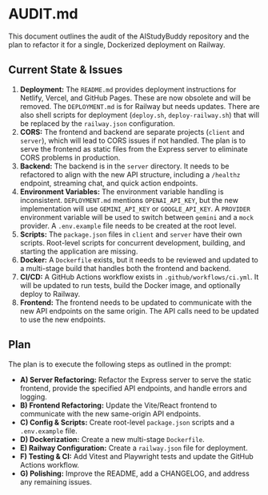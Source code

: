 # AUDIT.md

This document outlines the audit of the AIStudyBuddy repository and the plan to refactor it for a single, Dockerized deployment on Railway.

## Current State & Issues

1.  **Deployment:** The `README.md` provides deployment instructions for Netlify, Vercel, and GitHub Pages. These are now obsolete and will be removed. The `DEPLOYMENT.md` is for Railway but needs updates. There are also shell scripts for deployment (`deploy.sh`, `deploy-railway.sh`) that will be replaced by the `railway.json` configuration.
2.  **CORS:** The frontend and backend are separate projects (`client` and `server`), which will lead to CORS issues if not handled. The plan is to serve the frontend as static files from the Express server to eliminate CORS problems in production.
3.  **Backend:** The backend is in the `server` directory. It needs to be refactored to align with the new API structure, including a `/healthz` endpoint, streaming chat, and quick action endpoints.
4.  **Environment Variables:** The environment variable handling is inconsistent. `DEPLOYMENT.md` mentions `OPENAI_API_KEY`, but the new implementation will use `GEMINI_API_KEY` or `GOOGLE_API_KEY`. A `PROVIDER` environment variable will be used to switch between `gemini` and a `mock` provider. A `.env.example` file needs to be created at the root level.
5.  **Scripts:** The `package.json` files in `client` and `server` have their own scripts. Root-level scripts for concurrent development, building, and starting the application are missing.
6.  **Docker:** A `Dockerfile` exists, but it needs to be reviewed and updated to a multi-stage build that handles both the frontend and backend.
7.  **CI/CD:** A GitHub Actions workflow exists in `.github/workflows/ci.yml`. It will be updated to run tests, build the Docker image, and optionally deploy to Railway.
8.  **Frontend:** The frontend needs to be updated to communicate with the new API endpoints on the same origin. The API calls need to be updated to use the new endpoints.

## Plan

The plan is to execute the following steps as outlined in the prompt:

- **A) Server Refactoring:** Refactor the Express server to serve the static frontend, provide the specified API endpoints, and handle errors and logging.
- **B) Frontend Refactoring:** Update the Vite/React frontend to communicate with the new same-origin API endpoints.
- **C) Config & Scripts:** Create root-level `package.json` scripts and a `.env.example` file.
- **D) Dockerization:** Create a new multi-stage `Dockerfile`.
- **E) Railway Configuration:** Create a `railway.json` file for deployment.
- **F) Testing & CI:** Add Vitest and Playwright tests and update the GitHub Actions workflow.
- **G) Polishing:** Improve the README, add a CHANGELOG, and address any remaining issues.
